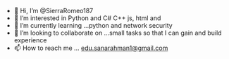 - 👋 Hi, I’m @SierraRomeo187
- 👀 I’m interested in Python and C# C++ js, html and 
- 🌱 I’m currently learning ...python and network security
- 💞️ I’m looking to collaborate on ...small tasks so that I can gain and build experience
- 📫 How to reach me ...      edu.sanarahman1@gmail.com

<!---
SierraRomeo187/SierraRomeo187 is a ✨ special ✨ repository because its `README.md` (this file) appears on your GitHub profile.
You can click the Preview link to take a look at your changes.
--->
